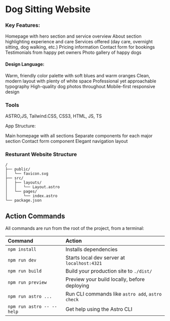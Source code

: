 # Dog Sitting Website


### Key Features:

Homepage with hero section and service overview
About section highlighting experience and care
Services offered (day care, overnight sitting, dog walking, etc.)
Pricing information
Contact form for bookings
Testimonials from happy pet owners
Photo gallery of happy dogs

#### Design Language:

Warm, friendly color palette with soft blues and warm oranges
Clean, modern layout with plenty of white space
Professional yet approachable typography
High-quality dog photos throughout
Mobile-first responsive design

### Tools
ASTRO,JS, Tailwind.CSS, CSS3, HTML, JS, TS


App Structure:

Main homepage with all sections
Separate components for each major section
Contact form component
Elegant navigation layout


### Resturant Website  Structure

```text
/
├── public/
│   └── favicon.svg
├── src/
│   ├── layouts/
│   │   └── Layout.astro
│   └── pages/
│       └── index.astro
└── package.json
```
## Action Commands

All commands are run from the root of the project, from a terminal:

| Command                   | Action                                           |
| :------------------------ | :----------------------------------------------- |
| `npm install`             | Installs dependencies                            |
| `npm run dev`             | Starts local dev server at `localhost:4321`      |
| `npm run build`           | Build your production site to `./dist/`          |
| `npm run preview`         | Preview your build locally, before deploying     |
| `npm run astro ...`       | Run CLI commands like `astro add`, `astro check` |
| `npm run astro -- --help` | Get help using the Astro CLI                     |

